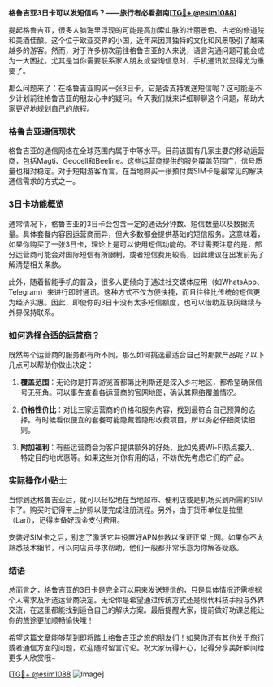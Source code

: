 **格鲁吉亚3日卡可以发短信吗？——旅行者必看指南[[TG💪+ @esim1088](https://t.me/s/esim1088)]**

提起格鲁吉亚，很多人脑海里浮现的可能是高加索山脉的壮丽景色、古老的修道院和美酒佳酿。这个位于欧亚交界的小国，近年来因其独特的文化和风景吸引了越来越多的游客。然而，对于许多初次前往格鲁吉亚的人来说，语言沟通问题可能会成为一大困扰。尤其是当你需要联系家人朋友或查询信息时，手机通讯就显得尤为重要了。

那么问题来了：在格鲁吉亚购买一张3日卡，它是否支持发送短信呢？这可能是不少计划前往格鲁吉亚的朋友心中的疑问。今天我们就来详细聊聊这个问题，帮助大家更好地规划自己的旅程。

### 格鲁吉亚通信现状

格鲁吉亚的通信网络在全球范围内属于中等水平。目前该国有几家主要的移动运营商，包括Magti、Geocell和Beeline。这些运营商提供的服务覆盖范围广，信号质量也相对稳定。对于短期游客而言，在当地购买一张预付费SIM卡是最常见的解决通信需求的方式之一。

### 3日卡功能概览

通常情况下，格鲁吉亚的3日卡会包含一定的通话分钟数、短信数量以及数据流量。具体套餐内容因运营商而异，但大多数都会提供基础的短信服务。这意味着，如果你购买了一张3日卡，理论上是可以使用短信功能的。不过需要注意的是，部分运营商可能会对国际短信有所限制，或者短信费用较高，因此建议在出发前先了解清楚相关条款。

此外，随着智能手机的普及，很多人更倾向于通过社交媒体应用（如WhatsApp、Telegram）来进行即时通讯。这种方式不仅方便快捷，而且往往比传统的短信更为经济实惠。因此，即使你的3日卡没有太多短信额度，也可以借助互联网继续与外界保持联系。

### 如何选择合适的运营商？

既然每个运营商的服务都有所不同，那么如何挑选最适合自己的那款产品呢？以下几点可以帮助你做出决定：

1. **覆盖范围**：无论你是打算游览首都第比利斯还是深入乡村地区，都希望确保信号无死角。可以事先查看各运营商的官网地图，确认其网络覆盖情况。
   
2. **价格性价比**：对比三家运营商的价格和服务内容，找到最符合自己预算的选择。有时候看似便宜的套餐可能隐藏着隐形收费项目，所以务必仔细阅读细则。

3. **附加福利**：有些运营商会为客户提供额外的好处，比如免费Wi-Fi热点接入、特定目的地优惠等。如果这些对你有用的话，不妨优先考虑它们的产品。

### 实际操作小贴士

当你到达格鲁吉亚后，就可以轻松地在当地超市、便利店或是机场买到所需的SIM卡了。购买时记得带上护照以便完成注册流程。另外，由于货币单位是拉里（Lari），记得准备好现金支付费用。

安装好SIM卡之后，别忘了激活它并设置好APN参数以保证正常上网。如果你不太熟悉技术细节，可以向店员寻求帮助，他们一般都非常乐意为你解答疑惑。

### 结语

总而言之，格鲁吉亚的3日卡是完全可以用来发送短信的，只是具体情况还需根据个人需求及所选运营商决定。无论你是希望通过传统方式还是现代科技手段与外界交流，在这里都能找到适合自己的解决方案。最后提醒大家，提前做好功课总能让你的旅途更加顺畅愉快哦！

希望这篇文章能够帮到即将踏上格鲁吉亚之旅的朋友们！如果你还有其他关于旅行或者通信方面的问题，欢迎随时留言讨论。祝大家玩得开心，记得分享美好瞬间给更多人欣赏哦~

[[TG💪+ @esim1088](https://t.me/s/esim1088) ![Image](https://i.postimg.cc/4NQfJmqS/Snipaste-2025-05-13-00-14-12.png)]